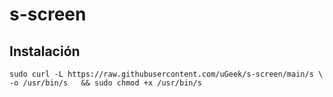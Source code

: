 # s-screen

## Instalación
```
sudo curl -L https://raw.githubusercontent.com/uGeek/s-screen/main/s \
-o /usr/bin/s	&& sudo	chmod +x /usr/bin/s
```
